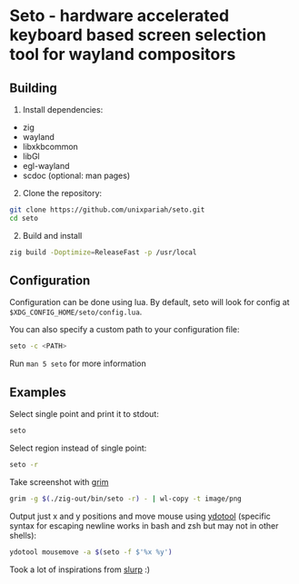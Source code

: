 # Seto - hardware accelerated keyboard based screen selection tool for wayland compositors

## Building

1. Install dependencies:

- zig
- wayland
- libxkbcommon
- libGl
- egl-wayland
- scdoc (optional: man pages)

2. Clone the repository:

```bash
git clone https://github.com/unixpariah/seto.git
cd seto
```

2. Build and install

```bash
zig build -Doptimize=ReleaseFast -p /usr/local
```

## Configuration

Configuration can be done using lua. By default, seto will look for config at
`$XDG_CONFIG_HOME/seto/config.lua`.

You can also specify a custom path to your configuration file:

```bash
seto -c <PATH>
```

Run `man 5 seto` for more information

## Examples

Select single point and print it to stdout:

```bash
seto
```

Select region instead of single point:

```bash
seto -r
```

Take screenshot with [grim](https://wayland.emersion.fr/grim/)

```bash
grim -g $(./zig-out/bin/seto -r) - | wl-copy -t image/png
```

Output just x and y positions and move mouse using [ydotool](https://github.com/ReimuNotMoe/ydotool) (specific syntax for escaping newline works in bash and zsh but may not in other shells):

```bash
ydotool mousemove -a $(seto -f $'%x %y')
```

Took a lot of inspirations from [slurp](https://github.com/emersion/slurp) :)
